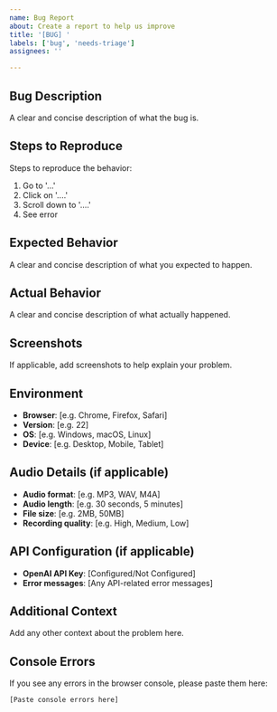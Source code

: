 ```yaml
---
name: Bug Report
about: Create a report to help us improve
title: '[BUG] '
labels: ['bug', 'needs-triage']
assignees: ''

---
```


## Bug Description
A clear and concise description of what the bug is.

## Steps to Reproduce
Steps to reproduce the behavior:
1. Go to '...'
2. Click on '....'
3. Scroll down to '....'
4. See error

## Expected Behavior
A clear and concise description of what you expected to happen.

## Actual Behavior
A clear and concise description of what actually happened.

## Screenshots
If applicable, add screenshots to help explain your problem.

## Environment
- **Browser**: [e.g. Chrome, Firefox, Safari]
- **Version**: [e.g. 22]
- **OS**: [e.g. Windows, macOS, Linux]
- **Device**: [e.g. Desktop, Mobile, Tablet]

## Audio Details (if applicable)
- **Audio format**: [e.g. MP3, WAV, M4A]
- **Audio length**: [e.g. 30 seconds, 5 minutes]
- **File size**: [e.g. 2MB, 50MB]
- **Recording quality**: [e.g. High, Medium, Low]

## API Configuration (if applicable)
- **OpenAI API Key**: [Configured/Not Configured]
- **Error messages**: [Any API-related error messages]

## Additional Context
Add any other context about the problem here.

## Console Errors
If you see any errors in the browser console, please paste them here:
```
[Paste console errors here]
```